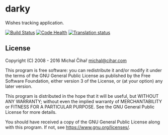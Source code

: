 darky
=====

Wishes tracking application.

[![Build Status](https://travis-ci.org/nijel/darky.svg?branch=master)](https://travis-ci.org/nijel/darky)
[![Code Health](https://landscape.io/github/nijel/darky/master/landscape.png)](https://landscape.io/github/nijel/darky/master)
[![Translation status](https://hosted.weblate.org/widgets/darky/-/shields-badge.svg)](https://hosted.weblate.org/engage/darky/?utm_source=widget)

License
-------

Copyright (C) 2008 - 2016 Michal Čihař michal@cihar.com

This program is free software: you can redistribute it and/or modify it under
the terms of the GNU General Public License as published by the Free Software
Foundation, either version 3 of the License, or (at your option) any later
version.

This program is distributed in the hope that it will be useful, but WITHOUT ANY
WARRANTY; without even the implied warranty of MERCHANTABILITY or FITNESS FOR A
PARTICULAR PURPOSE. See the GNU General Public License for more details.

You should have received a copy of the GNU General Public License along with
this program. If not, see https://www.gnu.org/licenses/.
